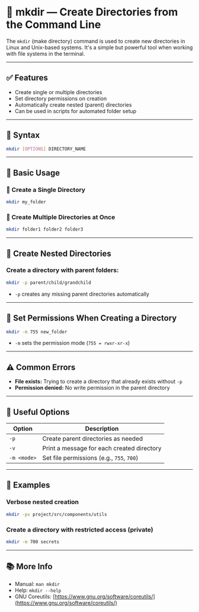# 📁 mkdir — Create Directories from the Command Line

The `mkdir` (make directory) command is used to create new directories in Linux and Unix-based systems. It's a simple but powerful tool when working with file systems in the terminal.

---

## ✅ Features

- Create single or multiple directories
- Set directory permissions on creation
- Automatically create nested (parent) directories
- Can be used in scripts for automated folder setup

---

## 🔧 Syntax

```bash
mkdir [OPTIONS] DIRECTORY_NAME
```

---

## 🚀 Basic Usage

### 📁 Create a Single Directory
```bash
mkdir my_folder
```

### 📁 Create Multiple Directories at Once
```bash
mkdir folder1 folder2 folder3
```

---

## 🧱 Create Nested Directories

### Create a directory with parent folders:
```bash
mkdir -p parent/child/grandchild
```

- `-p` creates any missing parent directories automatically

---

## 🔐 Set Permissions When Creating a Directory

```bash
mkdir -m 755 new_folder
```

- `-m` sets the permission mode (`755 = rwxr-xr-x`)

---

## ⚠️ Common Errors

- **File exists:** Trying to create a directory that already exists without `-p`
- **Permission denied:** No write permission in the parent directory

---

## 🧪 Useful Options

| Option      | Description                                  |
|-------------|----------------------------------------------|
| `-p`        | Create parent directories as needed          |
| `-v`        | Print a message for each created directory   |
| `-m <mode>` | Set file permissions (e.g., `755`, `700`)    |

---

## 🔁 Examples

### Verbose nested creation
```bash
mkdir -pv project/src/components/utils
```

### Create a directory with restricted access (private)
```bash
mkdir -m 700 secrets
```

---

## 📚 More Info

- Manual: `man mkdir`
- Help: `mkdir --help`
- GNU Coreutils: [https://www.gnu.org/software/coreutils/](https://www.gnu.org/software/coreutils/)
